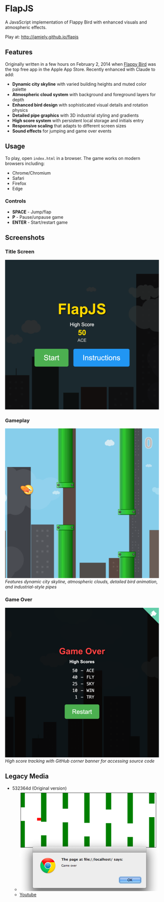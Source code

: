 # FlapJS

A JavaScript implementation of Flappy Bird with enhanced visuals and atmospheric effects. 

Play at: http://jamiely.github.io/flapjs

## Features

Originally written in a few hours on February 2, 2014 when [Flappy Bird](https://itunes.apple.com/us/app/flappy-bird/id642099621?mt=8) was the top free app in the Apple App Store. Recently enhanced with Claude to add:

- **Dynamic city skyline** with varied building heights and muted color palette
- **Atmospheric cloud system** with background and foreground layers for depth
- **Enhanced bird design** with sophisticated visual details and rotation physics
- **Detailed pipe graphics** with 3D industrial styling and gradients
- **High score system** with persistent local storage and initials entry
- **Responsive scaling** that adapts to different screen sizes
- **Sound effects** for jumping and game over events

## Usage

To play, open `index.html` in a browser. The game works on modern browsers including:

- Chrome/Chromium
- Safari
- Firefox
- Edge

### Controls

- **SPACE** - Jump/flap
- **P** - Pause/unpause game
- **ENTER** - Start/restart game

## Screenshots

### Title Screen
![Title Screen](img/title-screen.png)

### Gameplay
![Gameplay](img/gameplay.png)
*Features dynamic city skyline, atmospheric clouds, detailed bird animation, and industrial-style pipes*

### Game Over
![Game Over](img/game-over.png)
*High score tracking with GitHub corner banner for accessing source code*

## Legacy Media

* 532364d (Original version)
  * ![Screenshot](img/flapjs-532364d.png) 
  * [Youtube](http://youtu.be/2xWL0K8jh6I)

